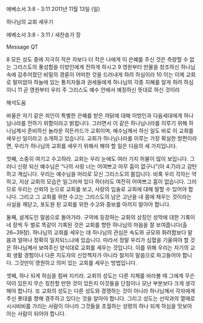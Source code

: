 에베소서 3:8 - 3:11 
2011년 11월 13일 (일)

하나님의 교회 세우기



에베소서 3:8 - 3:11 / 새찬송가  장


Message QT

8 모든 성도 중에 지극히 작은 자보다 더 작은 나에게 이 은혜를 주신 것은 측량할 수 없는 그리스도의 풍성함을 이방인에게 전하게 하시고
9 영원부터 만물을 창조하신 하나님 속에 감추어졌던 비밀의 경륜이 어떠한 것을 드러내게 하려 하심이라
10 이는 이제 교회로 말미암아 하늘에 있는 통치자들과 권세들에게 하나님의 각종 지혜를 알게 하려 하심이니
11 곧 영원부터 우리 주 그리스도 예수 안에서 예정하신 뜻대로 하신 것이라

해석도움





바울은 자기 같은 죄인이 특별한 은혜를 받은 까닭에 대해 이방인과 다음세대에게 하나님나라를 전하기 위함이라고 밝힙니다. 그러면서 이 같은 하나님나라를 이루기 위해 하나님께서 준비하신 놀라운 히든카드가 교회이며, 예수님께서 하신 일도 바로 이 교회를 세우신 일이라고 소개하고 있습니다. 교회가 하나님나라를 이루는 가장 확실한 방편이라면, 우리가 하나님의 교회를 세우기 위해서 해야 할 일은 다음의 세 가지입니다.

첫째, 소중히 여기고 수고하라.
교회는 우리 눈에도 여러 가지 허물이 많이 보입니다. 그러나 신랑 되신 예수님은 “나의 사랑 너는 어여쁘고 아무 흠이 없구나”(아 4:7)라고 감탄하고 계십니다. 우리는 예수님을 머리로 모신 그리스도의 몸입니다. 비록 우리 각자는 약하고, 지상 교회의 모습은 일그러져 있다 하더라도 여전히 어여쁘고 흠이 없습니다. 그러므로 우리는 신뢰의 눈으로 교회를 보고, 사랑의 입술로 교회에 대해 말할 수 있어야 합니다. 그리고 그 교회를 위한 수고는 그리스도의 남은 고난을 내 몸에 채우는 것이라는 사실을 깨닫고, 포도원 된 교회를 위한 수고와 중보를 아끼지 말아야 합니다.

둘째, 설계도인 말씀으로 돌아가라.
구약에 등장하는 교회의 상징인 성막에 대한 기록이 네 장씩 두 벌로 똑같이 기록된 것은 교회를 향한 하나님의 마음을 잘 보여줍니다(출 26~39장). 하나님의 교회를 세우는 데 하나님의 관심은 속도와 규모와 화려함보다 말씀과 얼마나 정확히 일치되느냐에 있습니다. 따라서 정말 우리가 심혈을 기울여야 할 것은 하나님께서 보여주신 양식대로 교회를 세우는 것입니다. 이를 위해 우리는 자기의 교회 생활 경험이나 다른 지도자의 신앙책자가 아니라 철저히 말씀으로 파고들어야 합니다. 그것만이 영원하고 의미 있는 교회를 세우는 방법입니다.

셋째, 하나 되게 하심을 힘써 지키라.
교회의 성도는 다른 지체를 바라볼 때 그에게 무슨 덕이 있든지 무슨 칭찬할 만한 것이 있든지 이것들을 단점이나 모난 부분보다 크게 생각해야 합니다. 또 교회의 성도는 다른 성도와 경쟁하는 것이 아니라 하나님께서 각자에게 주신 푯대를 향해 경주하고 있다는 것을 알아야 합니다. 그리고 성도는 선악과의 열매로 시시비비를 가리는 사람이 아니라 그것들을 초월하는 성령의 하나 되게 하심을 맛보아 아는 사람이 되어야 합니다.